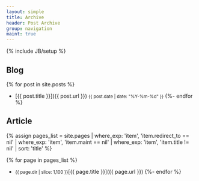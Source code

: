 ```yaml
---
layout: simple
title: Archive
header: Post Archive
group: navigation
maint: true
---
```

{% include JB/setup %}

## Blog
{% for post in site.posts %}
* [{{ post.title }}]({{ post.url }}) <small>{{ post.date | date: "%Y-%m-%d" }}</small>
{%- endfor %}

## Article
{% assign pages_list
      = site.pages
        | where_exp: 'item', 'item.redirect_to == nil'
        | where_exp: 'item', 'item.maint == nil'
        | where_exp: 'item', 'item.title != nil'
        | sort: 'title' %}

{% for page in pages_list %}
* <small>{{ page.dir | slice: 1,100 }}</small>[{{ page.title }}]({{ page.url }})
{%- endfor %}
